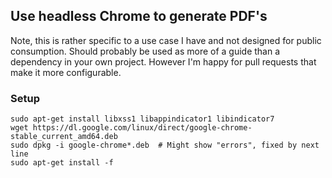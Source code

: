 ## Use headless Chrome to generate PDF's ##

Note, this is rather specific to a use case I have and not designed for public consumption. Should probably be used as more of a guide than a dependency in your own project. 
However I'm happy for pull requests that make it more configurable. 

### Setup ###
```
sudo apt-get install libxss1 libappindicator1 libindicator7
wget https://dl.google.com/linux/direct/google-chrome-stable_current_amd64.deb
sudo dpkg -i google-chrome*.deb  # Might show "errors", fixed by next line
sudo apt-get install -f
```

